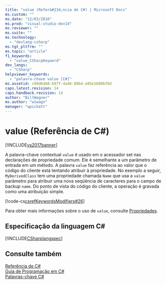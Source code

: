 ```yaml
---
title: "value (Refer&#234;ncia de C#) | Microsoft Docs"
ms.custom: ""
ms.date: "12/03/2016"
ms.prod: "visual-studio-dev14"
ms.reviewer: ""
ms.suite: ""
ms.technology: 
  - "devlang-csharp"
ms.tgt_pltfrm: ""
ms.topic: "article"
f1_keywords: 
  - "value_CSharpKeyword"
dev_langs: 
  - "CSharp"
helpviewer_keywords: 
  - "palavra-chave value [C#]"
ms.assetid: c99d6468-687f-4a46-89b4-a95e1b00bf6d
caps.latest.revision: 14
caps.handback.revision: 14
author: "BillWagner"
ms.author: "wiwagn"
manager: "wpickett"
---
```

# value (Refer&#234;ncia de C#)
[!INCLUDE[vs2017banner](../../../csharp/includes/vs2017banner.md)]

A palavra\-chave contextual `value` é usado em o acessador set nas declarações de propriedade comum.  Ele é semelhante a um parâmetro de entrada em um método.  A palavra `value` faz referência ao valor que o código do cliente está tentando atribuir à propriedade.  No exemplo a seguir, `MyDerivedClass` tem uma propriedade chamada `Name` que usa a `value` parâmetro para atribuir uma nova seqüência de caracteres para o campo de backup `name`.  Do ponto de vista do código do cliente, a operação é gravada como uma atribuição simple.  
  
 [!code-cs[csrefKeywordsModifiers#26](../../../csharp/language-reference/keywords/codesnippet/CSharp/value_1.cs)]  
  
 Para obter mais informações sobre o uso de `value`, consulte [Propriedades](../../../csharp/programming-guide/classes-and-structs/properties.md).  
  
## Especificação da linguagem C\#  
 [!INCLUDE[CSharplangspec](../../../csharp/language-reference/keywords/includes/csharplangspec_md.md)]  
  
## Consulte também  
 [Referência de C\#](../../../csharp/language-reference/index.md)   
 [Guia de Programação em C\#](../../../csharp/programming-guide/index.md)   
 [Palavras\-chave C\#](../../../csharp/language-reference/keywords/index.md)